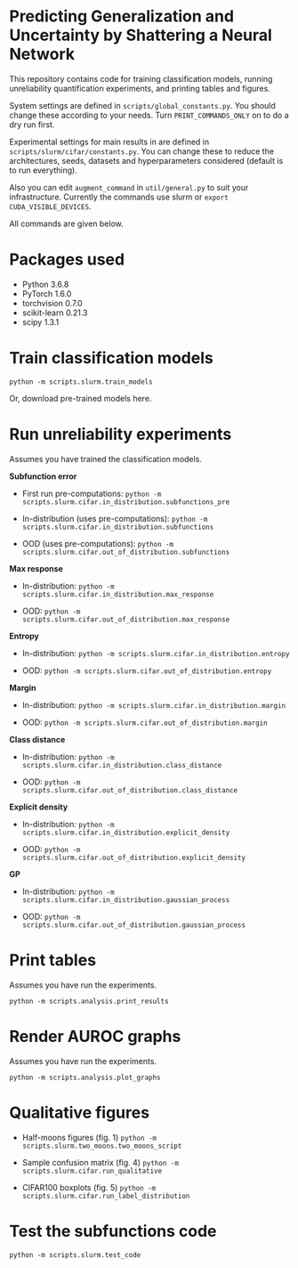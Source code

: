 # Predicting Generalization and Uncertainty by Shattering a Neural Network

This repository contains code for training classification models, running unreliability quantification experiments, and printing tables and figures.

System settings are defined in `scripts/global_constants.py`. You should change these according to your needs. Turn `PRINT_COMMANDS_ONLY` on to do a dry run first.

Experimental settings for main results in are defined in `scripts/slurm/cifar/constants.py`. You can change these to reduce the architectures, seeds, datasets and hyperparameters considered (default is to run everything).

Also you can edit `augment_command` in `util/general.py` to suit your infrastructure. Currently the commands use slurm or `export CUDA_VISIBLE_DEVICES`.

All commands are given below.

# Packages used
- Python 3.6.8
- PyTorch 1.6.0
- torchvision 0.7.0
- scikit-learn 0.21.3
- scipy 1.3.1

# Train classification models
`python -m scripts.slurm.train_models`

Or, download pre-trained models here.

# Run unreliability experiments

Assumes you have trained the classification models.

**Subfunction error**

* First run pre-computations:
`python -m scripts.slurm.cifar.in_distribution.subfunctions_pre`

* In-distribution (uses pre-computations):
`python -m scripts.slurm.cifar.in_distribution.subfunctions`

* OOD (uses pre-computations):
`python -m scripts.slurm.cifar.out_of_distribution.subfunctions`

**Max response**

* In-distribution:
`python -m scripts.slurm.cifar.in_distribution.max_response`

* OOD:
`python -m scripts.slurm.cifar.out_of_distribution.max_response`

**Entropy**

* In-distribution:
`python -m scripts.slurm.cifar.in_distribution.entropy`

* OOD:
`python -m scripts.slurm.cifar.out_of_distribution.entropy`

**Margin**

* In-distribution:
`python -m scripts.slurm.cifar.in_distribution.margin`

* OOD:
`python -m scripts.slurm.cifar.out_of_distribution.margin`

**Class distance**

* In-distribution:
`python -m scripts.slurm.cifar.in_distribution.class_distance`

* OOD:
`python -m scripts.slurm.cifar.out_of_distribution.class_distance`

**Explicit density**

* In-distribution:
`python -m scripts.slurm.cifar.in_distribution.explicit_density`

* OOD:
`python -m scripts.slurm.cifar.out_of_distribution.explicit_density`

**GP**

* In-distribution:
`python -m scripts.slurm.cifar.in_distribution.gaussian_process`

* OOD:
`python -m scripts.slurm.cifar.out_of_distribution.gaussian_process`

# Print tables

Assumes you have run the experiments.

`python -m scripts.analysis.print_results`

# Render AUROC graphs

Assumes you have run the experiments.

`python -m scripts.analysis.plot_graphs`

# Qualitative figures

* Half-moons figures (fig. 1)
`python -m scripts.slurm.two_moons.two_moons_script`

* Sample confusion matrix (fig. 4)
`python -m scripts.slurm.cifar.run_qualitative`

* CIFAR100 boxplots (fig. 5)
`python -m scripts.slurm.cifar.run_label_distribution`

# Test the subfunctions code

`python -m scripts.slurm.test_code`
